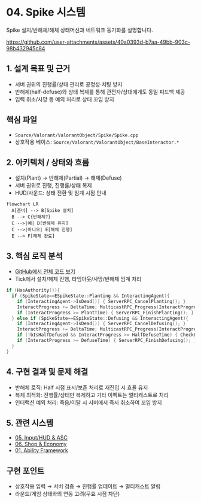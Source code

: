 # 04. Spike 시스템

Spike 설치/반해체/해체 상태머신과 네트워크 동기화를 설명합니다.


https://github.com/user-attachments/assets/40a0393d-b7aa-49bb-903c-98b432945c84


## 1. 설계 목표 및 근거
- 서버 권위의 진행률/상태 관리로 공정성·치팅 방지
- 반해제(half-defuse)와 상태 복제를 통해 관전자/상대에게도 동일 피드백 제공
- 입력 취소/사망 등 예외 처리로 상태 꼬임 방지

## 핵심 파일
- `Source/Valorant/ValorantObject/Spike/Spike.cpp`
- 상호작용 베이스: `Source/Valorant/ValorantObject/BaseInteractor.*`

## 2. 아키텍처 / 상태와 흐름
- 설치(Plant) → 반해체(Partial) → 해체(Defuse)
- 서버 권위로 진행, 진행률/상태 복제
- HUD/사운드: 상태 전환 및 임계 시점 안내

```mermaid
flowchart LR
  A[준비] --> B[Spike 설치]
  B --> C{반해체?}
  C -->|예| D[반해체 유지]
  C -->|아니오| E[해체 진행]
  E --> F[해체 완료]
```

## 3. 핵심 로직 분석
- [GitHub에서 전체 코드 보기](https://github.com/chungheonLee0325/VALORANT/blob/main/Source/Valorant/ValorantObject/Spike/Spike.cpp)
- Tick에서 설치/해제 진행, 타임아웃/사망/반해체 임계 처리

```cpp
if (HasAuthority()){
  if (SpikeState==ESpikeState::Planting && InteractingAgent){
    if (InteractingAgent->IsDead()) { ServerRPC_CancelPlanting(); }
    InteractProgress += DeltaTime; MulticastRPC_Progress(InteractProgress, PlantTime);
    if (InteractProgress >= PlantTime) { ServerRPC_FinishPlanting(); }
  } else if (SpikeState==ESpikeState::Defusing && InteractingAgent){
    if (InteractingAgent->IsDead()) { ServerRPC_CancelDefusing(); }
    InteractProgress += DeltaTime; MulticastRPC_Progress(InteractProgress, DefuseTime);
    if (!bIsHalfDefused && InteractProgress >= HalfDefuseTime) { CheckHalfDefuse(); }
    if (InteractProgress >= DefuseTime) { ServerRPC_FinishDefusing(); }
  }
}
```

## 4. 구현 결과 및 문제 해결
- 반해체 로직: Half 시점 표시/보존 처리로 재진입 시 효율 유지
- 복제 최적화: 진행률/상태만 복제하고 기타 이펙트는 멀티캐스트로 처리
- 인터랙션 예외 처리: 죽음/이탈 시 서버에서 즉시 취소하여 꼬임 방지

<!-- TODO(media): 설치/해체 UI 진행도/반해체 임계 데모 GIF + 캡션 -->

## 5. 관련 시스템
- [05. Input/HUD & ASC](05_Input_HUD_ASC.md)
- [06. Shop & Economy](06_Shop_Economy.md)
- [01. Ability Framework](01_Ability_Framework.md)

## 구현 포인트
- 상호작용 입력 → 서버 검증 → 진행률 업데이트 → 멀티캐스트 알림
- 라운드/게임 상태와의 연동 고려(무효 시점 차단)

<!-- TODO(media): 설치/해체 진행도 UI와 동기화 데모 GIF + 캡션 추가 -->
